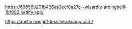 https://60656b291b436aa3ecf0a27c--wizardly-ardinghelli-1bf092.netlify.app/

https://austin-weight-loss.herokuapp.com/
